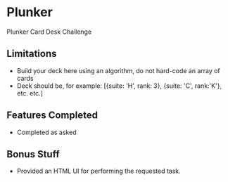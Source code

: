 Plunker
====

Plunker Card Desk Challenge 

## Limitations
* Build your deck here using an algorithm, do not hard-code an array of cards
* Deck should be, for example: [{suite: 'H', rank: 3}, {suite: 'C', rank:'K'}, etc. etc.]
  

## Features Completed
* Completed as asked

## Bonus Stuff
* Provided an HTML UI for performing the requested task. 